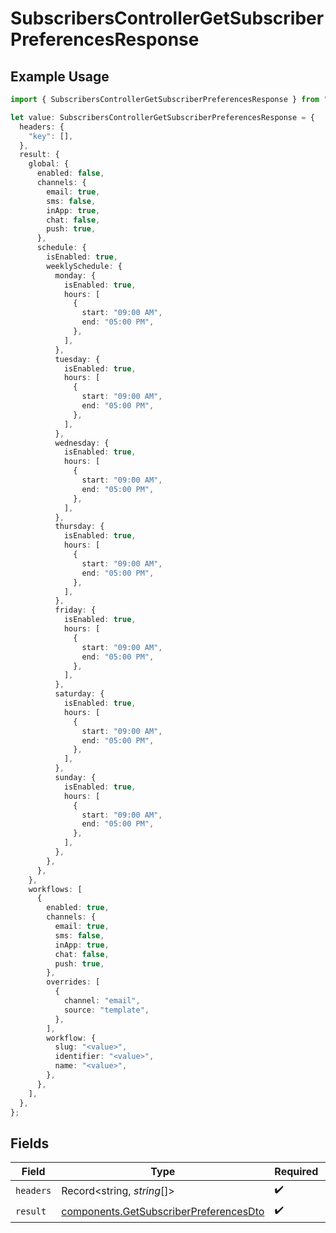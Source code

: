 # SubscribersControllerGetSubscriberPreferencesResponse

## Example Usage

```typescript
import { SubscribersControllerGetSubscriberPreferencesResponse } from "@novu/api/models/operations";

let value: SubscribersControllerGetSubscriberPreferencesResponse = {
  headers: {
    "key": [],
  },
  result: {
    global: {
      enabled: false,
      channels: {
        email: true,
        sms: false,
        inApp: true,
        chat: false,
        push: true,
      },
      schedule: {
        isEnabled: true,
        weeklySchedule: {
          monday: {
            isEnabled: true,
            hours: [
              {
                start: "09:00 AM",
                end: "05:00 PM",
              },
            ],
          },
          tuesday: {
            isEnabled: true,
            hours: [
              {
                start: "09:00 AM",
                end: "05:00 PM",
              },
            ],
          },
          wednesday: {
            isEnabled: true,
            hours: [
              {
                start: "09:00 AM",
                end: "05:00 PM",
              },
            ],
          },
          thursday: {
            isEnabled: true,
            hours: [
              {
                start: "09:00 AM",
                end: "05:00 PM",
              },
            ],
          },
          friday: {
            isEnabled: true,
            hours: [
              {
                start: "09:00 AM",
                end: "05:00 PM",
              },
            ],
          },
          saturday: {
            isEnabled: true,
            hours: [
              {
                start: "09:00 AM",
                end: "05:00 PM",
              },
            ],
          },
          sunday: {
            isEnabled: true,
            hours: [
              {
                start: "09:00 AM",
                end: "05:00 PM",
              },
            ],
          },
        },
      },
    },
    workflows: [
      {
        enabled: true,
        channels: {
          email: true,
          sms: false,
          inApp: true,
          chat: false,
          push: true,
        },
        overrides: [
          {
            channel: "email",
            source: "template",
          },
        ],
        workflow: {
          slug: "<value>",
          identifier: "<value>",
          name: "<value>",
        },
      },
    ],
  },
};
```

## Fields

| Field                                                                                            | Type                                                                                             | Required                                                                                         | Description                                                                                      |
| ------------------------------------------------------------------------------------------------ | ------------------------------------------------------------------------------------------------ | ------------------------------------------------------------------------------------------------ | ------------------------------------------------------------------------------------------------ |
| `headers`                                                                                        | Record<string, *string*[]>                                                                       | :heavy_check_mark:                                                                               | N/A                                                                                              |
| `result`                                                                                         | [components.GetSubscriberPreferencesDto](../../models/components/getsubscriberpreferencesdto.md) | :heavy_check_mark:                                                                               | N/A                                                                                              |